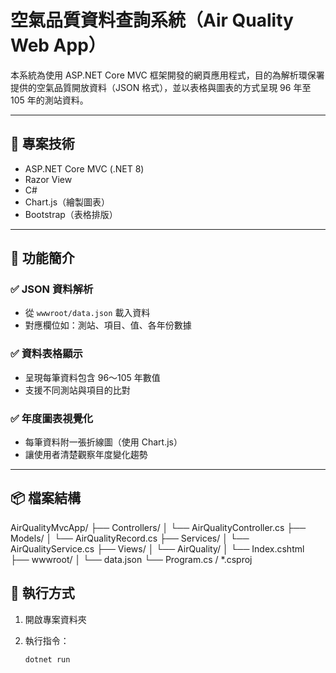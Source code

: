 # 空氣品質資料查詢系統（Air Quality Web App）

本系統為使用 ASP.NET Core MVC 框架開發的網頁應用程式，目的為解析環保署提供的空氣品質開放資料（JSON 格式），並以表格與圖表的方式呈現 96 年至 105 年的測站資料。

---

## 🔧 專案技術

- ASP.NET Core MVC (.NET 8)
- Razor View
- C#
- Chart.js（繪製圖表）
- Bootstrap（表格排版）

---

## 📁 功能簡介

### ✅ JSON 資料解析
- 從 `wwwroot/data.json` 載入資料
- 對應欄位如：測站、項目、值、各年份數據

### ✅ 資料表格顯示
- 呈現每筆資料包含 96～105 年數值
- 支援不同測站與項目的比對

### ✅ 年度圖表視覺化
- 每筆資料附一張折線圖（使用 Chart.js）
- 讓使用者清楚觀察年度變化趨勢

---

## 📦 檔案結構

AirQualityMvcApp/
├── Controllers/
│ └── AirQualityController.cs
├── Models/
│ └── AirQualityRecord.cs
├── Services/
│ └── AirQualityService.cs
├── Views/
│ └── AirQuality/
│ └── Index.cshtml
├── wwwroot/
│ └── data.json
└── Program.cs / *.csproj


## 🚀 執行方式

1. 開啟專案資料夾  
2. 執行指令：

   ```bash
   dotnet run
